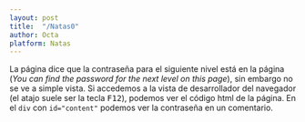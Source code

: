 ```yaml
---
layout: post
title:  "/Natas0"
author: Octa
platform: Natas
---
```


La página dice que la contraseña para el siguiente nivel está en la página (_You can find the password for the next level on this page_), sin embargo no se ve a simple vista. Si accedemos a la vista de desarrollador del navegador (el atajo suele ser la tecla <kbd>F12</kbd>), podemos ver el código html de la página. En el `div` con `id="content"` podemos ver la contraseña en un comentario.